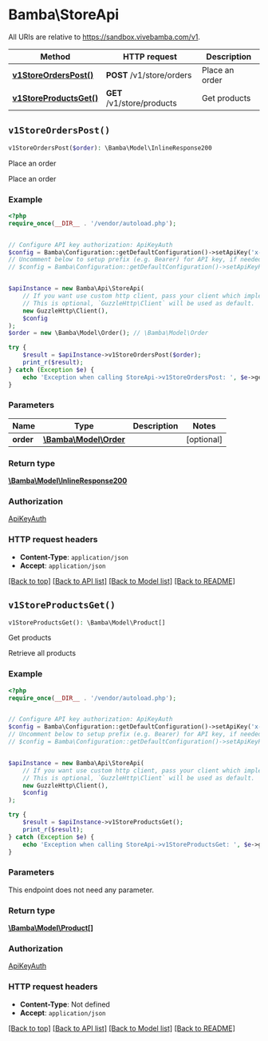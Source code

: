# Bamba\StoreApi

All URIs are relative to https://sandbox.vivebamba.com/v1.

Method | HTTP request | Description
------------- | ------------- | -------------
[**v1StoreOrdersPost()**](StoreApi.md#v1StoreOrdersPost) | **POST** /v1/store/orders | Place an order
[**v1StoreProductsGet()**](StoreApi.md#v1StoreProductsGet) | **GET** /v1/store/products | Get products


## `v1StoreOrdersPost()`

```php
v1StoreOrdersPost($order): \Bamba\Model\InlineResponse200
```

Place an order

Place an order

### Example

```php
<?php
require_once(__DIR__ . '/vendor/autoload.php');


// Configure API key authorization: ApiKeyAuth
$config = Bamba\Configuration::getDefaultConfiguration()->setApiKey('x-api-key', 'YOUR_API_KEY');
// Uncomment below to setup prefix (e.g. Bearer) for API key, if needed
// $config = Bamba\Configuration::getDefaultConfiguration()->setApiKeyPrefix('x-api-key', 'Bearer');


$apiInstance = new Bamba\Api\StoreApi(
    // If you want use custom http client, pass your client which implements `GuzzleHttp\ClientInterface`.
    // This is optional, `GuzzleHttp\Client` will be used as default.
    new GuzzleHttp\Client(),
    $config
);
$order = new \Bamba\Model\Order(); // \Bamba\Model\Order

try {
    $result = $apiInstance->v1StoreOrdersPost($order);
    print_r($result);
} catch (Exception $e) {
    echo 'Exception when calling StoreApi->v1StoreOrdersPost: ', $e->getMessage(), PHP_EOL;
}
```

### Parameters

Name | Type | Description  | Notes
------------- | ------------- | ------------- | -------------
 **order** | [**\Bamba\Model\Order**](../Model/Order.md)|  | [optional]

### Return type

[**\Bamba\Model\InlineResponse200**](../Model/InlineResponse200.md)

### Authorization

[ApiKeyAuth](../../README.md#ApiKeyAuth)

### HTTP request headers

- **Content-Type**: `application/json`
- **Accept**: `application/json`

[[Back to top]](#) [[Back to API list]](../../README.md#endpoints)
[[Back to Model list]](../../README.md#models)
[[Back to README]](../../README.md)

## `v1StoreProductsGet()`

```php
v1StoreProductsGet(): \Bamba\Model\Product[]
```

Get products

Retrieve all products

### Example

```php
<?php
require_once(__DIR__ . '/vendor/autoload.php');


// Configure API key authorization: ApiKeyAuth
$config = Bamba\Configuration::getDefaultConfiguration()->setApiKey('x-api-key', 'YOUR_API_KEY');
// Uncomment below to setup prefix (e.g. Bearer) for API key, if needed
// $config = Bamba\Configuration::getDefaultConfiguration()->setApiKeyPrefix('x-api-key', 'Bearer');


$apiInstance = new Bamba\Api\StoreApi(
    // If you want use custom http client, pass your client which implements `GuzzleHttp\ClientInterface`.
    // This is optional, `GuzzleHttp\Client` will be used as default.
    new GuzzleHttp\Client(),
    $config
);

try {
    $result = $apiInstance->v1StoreProductsGet();
    print_r($result);
} catch (Exception $e) {
    echo 'Exception when calling StoreApi->v1StoreProductsGet: ', $e->getMessage(), PHP_EOL;
}
```

### Parameters

This endpoint does not need any parameter.

### Return type

[**\Bamba\Model\Product[]**](../Model/Product.md)

### Authorization

[ApiKeyAuth](../../README.md#ApiKeyAuth)

### HTTP request headers

- **Content-Type**: Not defined
- **Accept**: `application/json`

[[Back to top]](#) [[Back to API list]](../../README.md#endpoints)
[[Back to Model list]](../../README.md#models)
[[Back to README]](../../README.md)
